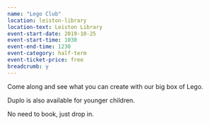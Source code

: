 ```yaml
---
name: "Lego Club"
location: leiston-library
location-text: Leiston Library
event-start-date: 2019-10-25
event-start-time: 1030
event-end-time: 1230
event-category: half-term
event-ticket-price: free
breadcrumb: y
---
```


Come along and see what you can create with our big box of Lego.

Duplo is also available for younger children.

No need to book, just drop in.
